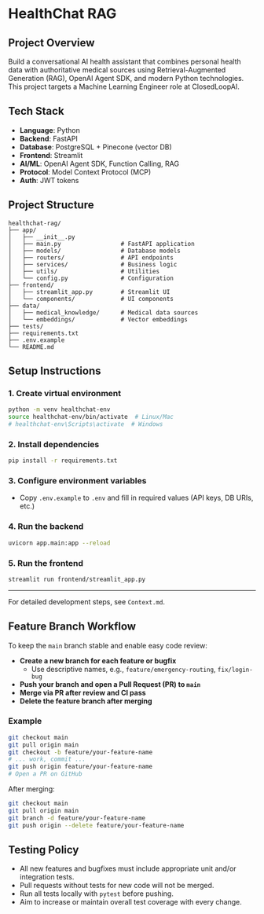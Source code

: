 # HealthChat RAG

## Project Overview
Build a conversational AI health assistant that combines personal health data with authoritative medical sources using Retrieval-Augmented Generation (RAG), OpenAI Agent SDK, and modern Python technologies. This project targets a Machine Learning Engineer role at ClosedLoopAI.

## Tech Stack
- **Language**: Python
- **Backend**: FastAPI
- **Database**: PostgreSQL + Pinecone (vector DB)
- **Frontend**: Streamlit
- **AI/ML**: OpenAI Agent SDK, Function Calling, RAG
- **Protocol**: Model Context Protocol (MCP)
- **Auth**: JWT tokens

## Project Structure
```
healthchat-rag/
├── app/
│   ├── __init__.py
│   ├── main.py                 # FastAPI application
│   ├── models/                 # Database models
│   ├── routers/                # API endpoints
│   ├── services/               # Business logic
│   ├── utils/                  # Utilities
│   └── config.py               # Configuration
├── frontend/
│   ├── streamlit_app.py        # Streamlit UI
│   └── components/             # UI components
├── data/
│   ├── medical_knowledge/      # Medical data sources
│   └── embeddings/             # Vector embeddings
├── tests/
├── requirements.txt
├── .env.example
└── README.md
```

## Setup Instructions

### 1. Create virtual environment
```bash
python -m venv healthchat-env
source healthchat-env/bin/activate  # Linux/Mac
# healthchat-env\Scripts\activate  # Windows
```

### 2. Install dependencies
```bash
pip install -r requirements.txt
```

### 3. Configure environment variables
- Copy `.env.example` to `.env` and fill in required values (API keys, DB URIs, etc.)

### 4. Run the backend
```bash
uvicorn app.main:app --reload
```

### 5. Run the frontend
```bash
streamlit run frontend/streamlit_app.py
```

---

For detailed development steps, see `Context.md`. 

## Feature Branch Workflow

To keep the `main` branch stable and enable easy code review:

- **Create a new branch for each feature or bugfix**
  - Use descriptive names, e.g., `feature/emergency-routing`, `fix/login-bug`
- **Push your branch and open a Pull Request (PR) to `main`**
- **Merge via PR after review and CI pass**
- **Delete the feature branch after merging**

### Example
```bash
git checkout main
git pull origin main
git checkout -b feature/your-feature-name
# ... work, commit ...
git push origin feature/your-feature-name
# Open a PR on GitHub
```

After merging:
```bash
git checkout main
git pull origin main
git branch -d feature/your-feature-name
git push origin --delete feature/your-feature-name
``` 

## Testing Policy

- All new features and bugfixes must include appropriate unit and/or integration tests.
- Pull requests without tests for new code will not be merged.
- Run all tests locally with `pytest` before pushing.
- Aim to increase or maintain overall test coverage with every change. 